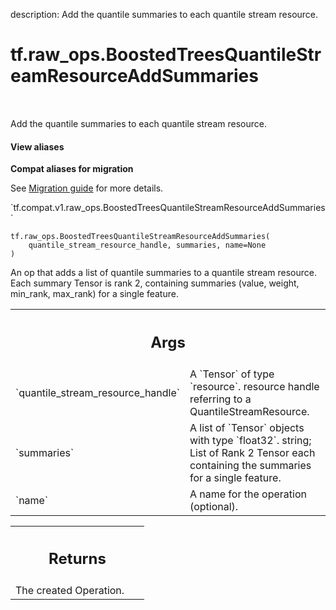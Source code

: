 description: Add the quantile summaries to each quantile stream resource.

<div itemscope itemtype="http://developers.google.com/ReferenceObject">
<meta itemprop="name" content="tf.raw_ops.BoostedTreesQuantileStreamResourceAddSummaries" />
<meta itemprop="path" content="Stable" />
</div>

# tf.raw_ops.BoostedTreesQuantileStreamResourceAddSummaries

<!-- Insert buttons and diff -->

<table class="tfo-notebook-buttons tfo-api nocontent" align="left">

</table>



Add the quantile summaries to each quantile stream resource.

<section class="expandable">
  <h4 class="showalways">View aliases</h4>
  <p>
<b>Compat aliases for migration</b>
<p>See
<a href="https://www.tensorflow.org/guide/migrate">Migration guide</a> for
more details.</p>
<p>`tf.compat.v1.raw_ops.BoostedTreesQuantileStreamResourceAddSummaries`</p>
</p>
</section>

<pre class="devsite-click-to-copy prettyprint lang-py tfo-signature-link">
<code>tf.raw_ops.BoostedTreesQuantileStreamResourceAddSummaries(
    quantile_stream_resource_handle, summaries, name=None
)
</code></pre>



<!-- Placeholder for "Used in" -->

An op that adds a list of quantile summaries to a quantile stream resource. Each
summary Tensor is rank 2, containing summaries (value, weight, min_rank, max_rank)
for a single feature.

<!-- Tabular view -->
 <table class="responsive fixed orange">
<colgroup><col width="214px"><col></colgroup>
<tr><th colspan="2"><h2 class="add-link">Args</h2></th></tr>

<tr>
<td>
`quantile_stream_resource_handle`
</td>
<td>
A `Tensor` of type `resource`.
resource handle referring to a QuantileStreamResource.
</td>
</tr><tr>
<td>
`summaries`
</td>
<td>
A list of `Tensor` objects with type `float32`.
string; List of Rank 2 Tensor each containing the summaries for a single feature.
</td>
</tr><tr>
<td>
`name`
</td>
<td>
A name for the operation (optional).
</td>
</tr>
</table>



<!-- Tabular view -->
 <table class="responsive fixed orange">
<colgroup><col width="214px"><col></colgroup>
<tr><th colspan="2"><h2 class="add-link">Returns</h2></th></tr>
<tr class="alt">
<td colspan="2">
The created Operation.
</td>
</tr>

</table>

